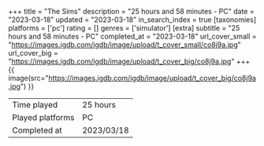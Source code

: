 +++
title = "The Sims"
description = "25 hours and 58 minutes - PC"
date = "2023-03-18"
updated = "2023-03-18"
in_search_index = true
[taxonomies]
platforms = ['pc']
rating = []
genres = ['simulator']
[extra]
subtitle = "25 hours and 58 minutes - PC"
completed_at = "2023-03-18"
url_cover_small = "https://images.igdb.com/igdb/image/upload/t_cover_small/co8j9a.jpg"
url_cover_big = "https://images.igdb.com/igdb/image/upload/t_cover_big/co8j9a.jpg"
+++
{{ image(src="https://images.igdb.com/igdb/image/upload/t_cover_big/co8j9a.jpg") }}

|              |            |
| ------------ | ---------- |
| Time played  | 25 hours |
| Played platforms    | PC |
| Completed at | 2023/03/18 |


